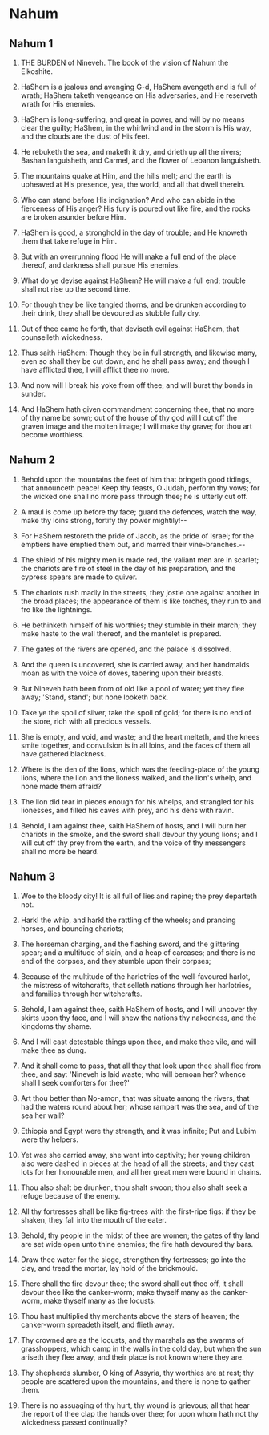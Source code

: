 # Nahum

## Nahum 1

1. THE BURDEN of Nineveh. The book of the vision of Nahum the Elkoshite.

2. HaShem is a jealous and avenging G-d, HaShem avengeth and is full of wrath; HaShem taketh vengeance on His adversaries, and He reserveth wrath for His enemies.

3. HaShem is long-suffering, and great in power, and will by no means clear the guilty; HaShem, in the whirlwind and in the storm is His way, and the clouds are the dust of His feet.

4. He rebuketh the sea, and maketh it dry, and drieth up all the rivers; Bashan languisheth, and Carmel, and the flower of Lebanon languisheth.

5. The mountains quake at Him, and the hills melt; and the earth is upheaved at His presence, yea, the world, and all that dwell therein.

6. Who can stand before His indignation? And who can abide in the fierceness of His anger? His fury is poured out like fire, and the rocks are broken asunder before Him.

7. HaShem is good, a stronghold in the day of trouble; and He knoweth them that take refuge in Him.

8. But with an overrunning flood He will make a full end of the place thereof, and darkness shall pursue His enemies.

9. What do ye devise against HaShem? He will make a full end; trouble shall not rise up the second time.

10. For though they be like tangled thorns, and be drunken according to their drink, they shall be devoured as stubble fully dry.

11. Out of thee came he forth, that deviseth evil against HaShem, that counselleth wickedness.

12. Thus saith HaShem: Though they be in full strength, and likewise many, even so shall they be cut down, and he shall pass away; and though I have afflicted thee, I will afflict thee no more.

13. And now will I break his yoke from off thee, and will burst thy bonds in sunder.

14. And HaShem hath given commandment concerning thee, that no more of thy name be sown; out of the house of thy god will I cut off the graven image and the molten image; I will make thy grave; for thou art become worthless. 

## Nahum 2

1. Behold upon the mountains the feet of him that bringeth good tidings, that announceth peace! Keep thy feasts, O Judah, perform thy vows; for the wicked one shall no more pass through thee; he is utterly cut off.

2. A maul is come up before thy face; guard the defences, watch the way, make thy loins strong, fortify thy power mightily!--

3. For HaShem restoreth the pride of Jacob, as the pride of Israel; for the emptiers have emptied them out, and marred their vine-branches.--

4. The shield of his mighty men is made red, the valiant men are in scarlet; the chariots are fire of steel in the day of his preparation, and the cypress spears are made to quiver.

5. The chariots rush madly in the streets, they jostle one against another in the broad places; the appearance of them is like torches, they run to and fro like the lightnings.

6. He bethinketh himself of his worthies; they stumble in their march; they make haste to the wall thereof, and the mantelet is prepared.

7. The gates of the rivers are opened, and the palace is dissolved.

8. And the queen is uncovered, she is carried away, and her handmaids moan as with the voice of doves, tabering upon their breasts.

9. But Nineveh hath been from of old like a pool of water; yet they flee away; 'Stand, stand'; but none looketh back.

10. Take ye the spoil of silver, take the spoil of gold; for there is no end of the store, rich with all precious vessels.

11. She is empty, and void, and waste; and the heart melteth, and the knees smite together, and convulsion is in all loins, and the faces of them all have gathered blackness.

12. Where is the den of the lions, which was the feeding-place of the young lions, where the lion and the lioness walked, and the lion's whelp, and none made them afraid?

13. The lion did tear in pieces enough for his whelps, and strangled for his lionesses, and filled his caves with prey, and his dens with ravin.

14. Behold, I am against thee, saith HaShem of hosts, and I will burn her chariots in the smoke, and the sword shall devour thy young lions; and I will cut off thy prey from the earth, and the voice of thy messengers shall no more be heard. 

## Nahum 3

1. Woe to the bloody city! It is all full of lies and rapine; the prey departeth not.

2. Hark! the whip, and hark! the rattling of the wheels; and prancing horses, and bounding chariots;

3. The horseman charging, and the flashing sword, and the glittering spear; and a multitude of slain, and a heap of carcases; and there is no end of the corpses, and they stumble upon their corpses;

4. Because of the multitude of the harlotries of the well-favoured harlot, the mistress of witchcrafts, that selleth nations through her harlotries, and families through her witchcrafts.

5. Behold, I am against thee, saith HaShem of hosts, and I will uncover thy skirts upon thy face, and I will shew the nations thy nakedness, and the kingdoms thy shame.

6. And I will cast detestable things upon thee, and make thee vile, and will make thee as dung.

7. And it shall come to pass, that all they that look upon thee shall flee from thee, and say: 'Nineveh is laid waste; who will bemoan her? whence shall I seek comforters for thee?'

8. Art thou better than No-amon, that was situate among the rivers, that had the waters round about her; whose rampart was the sea, and of the sea her wall?

9. Ethiopia and Egypt were thy strength, and it was infinite; Put and Lubim were thy helpers.

10. Yet was she carried away, she went into captivity; her young children also were dashed in pieces at the head of all the streets; and they cast lots for her honourable men, and all her great men were bound in chains.

11. Thou also shalt be drunken, thou shalt swoon; thou also shalt seek a refuge because of the enemy.

12. All thy fortresses shall be like fig-trees with the first-ripe figs: if they be shaken, they fall into the mouth of the eater.

13. Behold, thy people in the midst of thee are women; the gates of thy land are set wide open unto thine enemies; the fire hath devoured thy bars.

14. Draw thee water for the siege, strengthen thy fortresses; go into the clay, and tread the mortar, lay hold of the brickmould.

15. There shall the fire devour thee; the sword shall cut thee off, it shall devour thee like the canker-worm; make thyself many as the canker-worm, make thyself many as the locusts.

16. Thou hast multiplied thy merchants above the stars of heaven; the canker-worm spreadeth itself, and flieth away.

17. Thy crowned are as the locusts, and thy marshals as the swarms of grasshoppers, which camp in the walls in the cold day, but when the sun ariseth they flee away, and their place is not known where they are.

18. Thy shepherds slumber, O king of Assyria, thy worthies are at rest; thy people are scattered upon the mountains, and there is none to gather them.

19. There is no assuaging of thy hurt, thy wound is grievous; all that hear the report of thee clap the hands over thee; for upon whom hath not thy wickedness passed continually?  